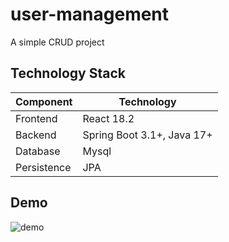 # user-management
A simple CRUD project

## Technology Stack
Component         | Technology
---               | ---
Frontend          | React 18.2
Backend           | Spring Boot 3.1+, Java 17+
Database          | Mysql
Persistence       | JPA

## Demo

![demo](https://github.com/thanhtungle73/user-management/assets/59435436/30278246-bbe7-459a-ad35-26318ca1129d)

